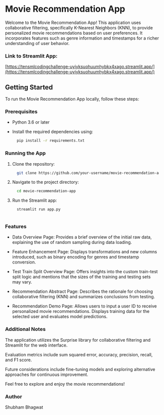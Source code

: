 # Movie Recommendation App

Welcome to the Movie Recommendation App! This application uses collaborative filtering, specifically K-Nearest Neighbors (KNN), to provide personalized movie recommendations based on user preferences. It incorporates features such as genre information and timestamps for a richer understanding of user behavior.

### Link to Streamlit App:
[https://tensmlcodingchallenge-uyiyksuohuumhybkx4xago.streamlit.app/](https://tensmlcodingchallenge-uyiyksuohuumhybkx4xago.streamlit.app/)

## Getting Started

To run the Movie Recommendation App locally, follow these steps:

### Prerequisites

- Python 3.6 or later
- Install the required dependencies using:

    ```bash
      pip install -r requirements.txt

### Running the App

1. Clone the repository:
    ```bash
      git clone https://github.com/your-username/movie-recommendation-app.git

2. Navigate to the project directory:
    ```bash
      cd movie-recommendation-app

3. Run the Streamlit app:
    ```bash
      streamlit run app.py
      
### Features

- Data Overview Page: Provides a brief overview of the initial raw data, explaining the use of random sampling during data loading.

- Feature Enhancement Page: Displays transformations and new columns introduced, such as binary encoding for genres and timestamp conversion.

- Test Train Split Overview Page: Offers insights into the custom train-test split logic and mentions that the sizes of the training and testing sets may vary.

- Recommendation Abstract Page: Describes the rationale for choosing collaborative filtering (KNN) and summarizes conclusions from testing.

- Recommendation Demo Page: Allows users to input a user ID to receive personalized movie recommendations. Displays training data for the selected user and evaluates model predictions.

### Additional Notes
The application utilizes the Surprise library for collaborative filtering and Streamlit for the web interface.

Evaluation metrics include sum squared error, accuracy, precision, recall, and F1 score.

Future considerations include fine-tuning models and exploring alternative approaches for continuous improvement.

Feel free to explore and enjoy the movie recommendations!

### Author
Shubham Bhagwat

